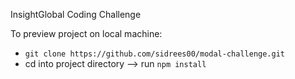 InsightGlobal Coding Challenge

To preview project on local machine:

* `git clone https://github.com/sidrees00/modal-challenge.git`
* cd into project directory --> run `npm install`
